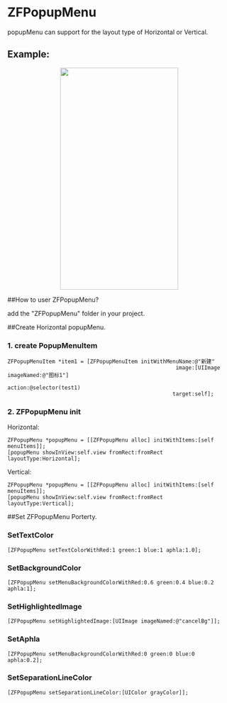 # ZFPopupMenu
popupMenu can support for the layout type of Horizontal or Vertical.

## Example:

<p align="center" >
<img src="https://github.com/WZF-Fei/ZFPopupMenu/tree/master/Example/ZFPopupMenuExample/ZFPopupMenuGif.gif" width="266" height="500"/>
</p>

##How to user ZFPopupMenu?

add the "ZFPopupMenu" folder in your project.

##Create Horizontal popupMenu.
### 1. create PopupMenuItem
```obj-c
ZFPopupMenuItem *item1 = [ZFPopupMenuItem initWithMenuName:@"新建"
                                                     image:[UIImage imageNamed:@"图标1"]
                                                    action:@selector(test1)
                                                    target:self];
```
### 2. ZFPopupMenu init
Horizontal:
```obj-c
ZFPopupMenu *popupMenu = [[ZFPopupMenu alloc] initWithItems:[self menuItems]];
[popupMenu showInView:self.view fromRect:fromRect layoutType:Horizontal];
``` 
Vertical:
```obj-c
ZFPopupMenu *popupMenu = [[ZFPopupMenu alloc] initWithItems:[self menuItems]];
[popupMenu showInView:self.view fromRect:fromRect layoutType:Vertical];
``` 
##Set ZFPopupMenu Porterty.
### SetTextColor

```obj-c
[ZFPopupMenu setTextColorWithRed:1 green:1 blue:1 aphla:1.0];
```
### SetBackgroundColor

```obj-c
[ZFPopupMenu setMenuBackgroundColorWithRed:0.6 green:0.4 blue:0.2 aphla:1];
```

### SetHighlightedImage
```obj-c
[ZFPopupMenu setHighlightedImage:[UIImage imageNamed:@"cancelBg"]];
```

### SetAphla
```obj-c
[ZFPopupMenu setMenuBackgroundColorWithRed:0 green:0 blue:0 aphla:0.2];
```
### SetSeparationLineColor
```obj-c
[ZFPopupMenu setSeparationLineColor:[UIColor grayColor]];
```
